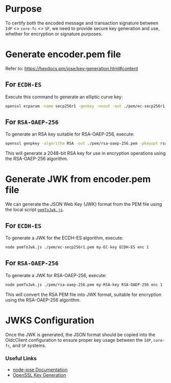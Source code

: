 # Purpose

To certify both the encoded message and transaction signature between
`IdP` <> `core-fc` <> `SP`, we need to provide secure key generation and use, whether for encryption or signature purposes.

# Generate encoder.pem file

Refer to: <https://hexdocs.pm/jose/key-generation.html#content>

## For `ECDH-ES`

Execute this command to generate an elliptic curve key:

```bash
openssl ecparam -name secp256r1 -genkey -noout -out ./pem/ec-secp256r1.pem
```

## For `RSA-OAEP-256`

To generate an RSA key suitable for RSA-OAEP-256, execute:

```bash
openssl genpkey -algorithm RSA -out ./pem/rsa-oaep-256.pem -pkeyopt rsa_keygen_bits:2048
```

This will generate a 2048-bit RSA key for use in encryption operations using the RSA-OAEP-256 algorithm.

# Generate JWK from encoder.pem file

We can generate the JSON Web Key (JWK) format from the PEM file using the local script [`pemToJwk.js`](https://github.com/france-connect/sources/blob/main/back/scripts/pemToJwk.js).

## For `ECDH-ES`

To generate a JWK for the ECDH-ES algorithm, execute:

```bash
node pemToJwk.js ./pem/ec-secp256r1.pem my-EC-key ECDH-ES enc 1
```

## For `RSA-OAEP-256`

To generate a JWK for RSA-OAEP-256, execute:

```bash
node pemToJwk.js ./pem/rsa-oaep-256.pem my-RSA-key RSA-OAEP-256 enc 1
```

This will convert the RSA PEM file into JWK format, suitable for encryption using the RSA-OAEP-256 algorithm.

# JWKS Configuration

Once the JWK is generated, the JSON format should be copied into the OidcClient configuration to ensure proper key usage between the `IdP`, `core-fc`, and `SP` systems.

### Useful Links

- [node-jose Documentation](https://github.com/cisco/node-jose)
- [OpenSSL Key Generation](https://www.openssl.org/docs/man1.1.1/man1/openssl-genpkey.html)
